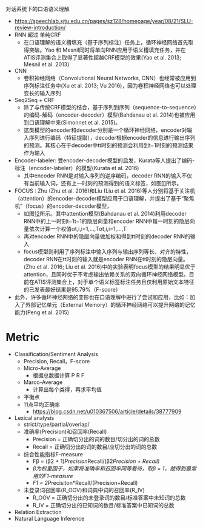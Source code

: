 对话系统下的口语语义理解

- https://speechlab.sjtu.edu.cn/pages/sz128/homepage/year/08/21/SLU-review-introduction/
- RNN 超过 单纯CRF
  - 在口语理解的语义槽填充（基于序列标注）任务上，循环神经网络首先取得突破。Yao 和 Mesnil同时将单向RNN应用于语义槽填充任务，并在ATIS评测集合上取得了显著性超越CRF模型的效果(Yao et al. 2013; Mesnil et al. 2013)
- CNN
  - 卷积神经网络（Convolutional Neural Networks, CNN）也经常被应用到序列标注任务中(Xu et al. 2013; Vu 2016)，因为卷积神经网络也可以处理变长的输入序列
- Seq2Seq + CRF
  - 除了与传统CRF模型的结合，基于序列到序列（sequence-to-sequence）的编码-解码（encoder-decoder）模型(Bahdanau et al. 2014)也被应用到口语理解中来(Simonnet et al. 2015)。
  - 这类模型的encoder和decoder分别是一个循环神经网络，encoder对输入序列进行编码（特征提取），decoder根据encoder的信息进行输出序列的预测。其核心在于decoder中tt时刻的预测会利用到t−1时刻的预测结果作为输入
- Encoder-labeler: 受encoder-decoder模型的启发，Kurata等人提出了编码-标注（encoder-labeler）的模型(Kurata et al. 2016)
  - 其中encoder RNN是对输入序列的逆序编码，decoder RNN的输入不仅有当前输入词，还有上一时刻的预测得到的语义标签，如图[11](fig:encoder-labeller)所示。
- FOCUS : Zhu (Zhu et al. 2016)和Liu (Liu et al. 2016)等人分别将基于关注机（attention）的encoder-decoder模型应用于口语理解，并提出了基于“聚焦机”（focus）的encoder-decoder模型，
  - 如图[12](fig:attention_focus)所示。其中attention模型(Bahdanau et al. 2014)利用decoder RNN中的上一时刻t−1t−1的隐层向量和encoder RNN中每一时刻的隐层向量依次计算一个权值αt,i,i=1,…,Tαt,i,i=1,…,T
  - 再对encoder RNN中的隐层向量做加权和得到tt时刻的decoder RNN的输入
  - focus模型则利用了序列标注中输入序列与输出序列等长、对齐的特性，decoder RNN在tt时刻的输入就是encoder RNN在tt时刻的隐层向量。(Zhu et al. 2016; Liu et al. 2016)中的实验表明focus模型的结果明显优于attention，且同时优于不考虑输出依赖关系的双向循环神经网络模型。目前在ATIS评测集合上，对于单个语义标签标注任务且仅利用原始文本特征的已发表最好结果是95.79%（F-score）
- 此外，许多循环神经网络的变形也在口语理解中进行了尝试和应用，比如：加入了外部记忆单元（External Memory）的循环神经网络可以提升网络的记忆能力(Peng et al. 2015)

# Metric

- Classification/Sentiment Analysis
  - Precision, Recall，F-score
  - Micro-Average
    - 根据总数据计算 P R F
  - Marco-Average
    - 计算出每个类得，再求平均值
  - 平衡点
  - 11点平均正确率
    - https://blog.csdn.net/u010367506/article/details/38777909
- Lexical analysis
  - strict/type/partial/overlap/
  - 准确率(Precision)和召回率(Recall)
    - Precision = 正确切分出的词的数目/切分出的词的总数
    - Recall = 正确切分出的词的数目/应切分出的词的总数
  - 综合性能指标F-measure
    - Fβ = (β2 + 1)*Precision*Recall/(β2*Precision + Recall)*
    - *β为权重因子，如果将准确率和召回率同等看待，取β = 1，就得到最常用的F1-measure*
    - *F1 = 2*Precisiton*Recall/(Precision+Recall)
  - 未登录词召回率(R_OOV)和词典中词的召回率(R_IV)
    - R_OOV = 正确切分出的未登录词的数目/标准答案中未知词的总数
    - R_IV = 正确切分出的已知词的数目/标准答案中已知词的总数
- Relation Extraction
- Natural Language Inference